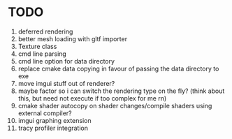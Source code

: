 # TODO

1. deferred rendering
2. better mesh loading with gltf importer
3. Texture class
4. cmd line parsing
5. cmd line option for data directory
6. replace cmake data copying in favour of passing the data directory to exe
7. move imgui stuff out of renderer?
8. maybe factor so i can switch the rendering type on the fly? (think about this, but need not execute if too complex for me rn)
9. cmake shader autocopy on shader changes/compile shaders using external compiler?
10. imgui graphing extension
11. tracy profiler integration
